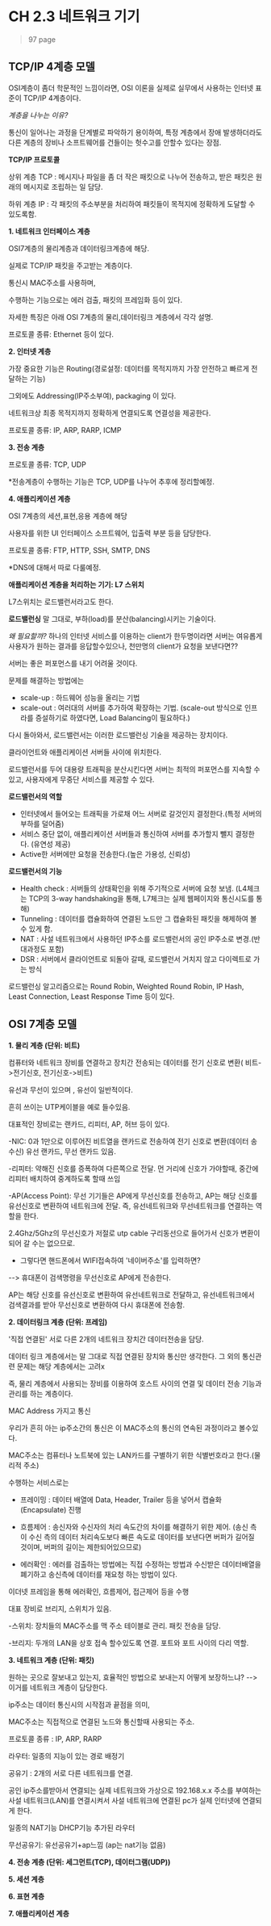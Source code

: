 # CH 2.3 네트워크 기기

> 97 page


## TCP/IP 4계층 모델
OSI계층이 좀더 학문적인 느낌이라면, OSI 이론을 실제로 실무에서 사용하는 인터넷 표준이 TCP/IP 4계층이다.

 

*계층을 나누는 이유?*

통신이 일어나는 과정을 단계별로 파악하기 용이하여, 특정 계층에서 장애 발생하더라도 다른 계층의 장비나 소프트웨어를 건들이는 헛수고를 안할수 있다는 장점.

 

**TCP/IP 프로토콜**

상위 계층 TCP : 메시지나 파일을 좀 더 작은 패킷으로 나누어 전송하고, 받은 패킷은 원래의 메시지로 조립하는 일 담당.

하위 계층 IP : 각 패킷의 주소부분을 처리하여 패킷들이 목적지에 정확하게 도달할 수 있도록함.

 

**1. 네트워크 인터페이스 계층**

OSI7계층의 물리계층과 데이터링크계층에 해당.

실제로 TCP/IP 패킷을 주고받는 계층이다. 

 

통신시 MAC주소를 사용하며,

수행하는 기능으로는 에러 검출, 패킷의 프레임화 등이 있다.

자세한 특징은 아래 OSI 7계층의 물리,데이터링크 계층에서 각각 설명.

 

프로토콜 종류: Ethernet 등이 있다.

 

**2. 인터넷 계층** 

가장 중요한 기능은 Routing(경로설정: 데이터를 목적지까지 가장 안전하고 빠르게 전달하는 기능)

그외에도 Addressing(IP주소부여), packaging 이 있다.

 

네트워크상 최종 목적지까지 정확하게 연결되도록 연결성을 제공한다.

 

프로토콜 종류: IP, ARP, RARP, ICMP

 

**3. 전송 계층** 

프로토콜 종류: TCP, UDP

 

*전송계층이 수행하는 기능은 TCP, UDP를 나누어 추후에 정리할예정.

 

**4. 애플리케이션 계층** 

OSI 7계층의 세션,표현,응용 계층에 해당

사용자를 위한 UI 인터페이스 소프트웨어, 입출력 부분 등을 담당한다.

 

프로토콜 종류: FTP, HTTP, SSH, SMTP, DNS 

 

*DNS에 대해서 따로 다룰예정.


**애플리케이션 계층을 처리하는 기기: L7 스위치** 


L7스위치는 로드밸런서라고도 한다.


**로드밸런싱** 
말 그대로, 부하(load)를 분산(balancing)시키는 기술이다.

*왜 필요할까?* 
하나의 인터넷 서비스를 이용하는 client가 한두명이라면 서버는 여유롭게 사용자가 원하는 결과를 응답할수있으나, 천만명의 client가 요청을 보낸다면??

서버는 좋은 퍼포먼스를 내기 어려울 것이다.

문제를 해결하는 방법에는
  - scale-up  : 하드웨어 성능을 올리는 기법
  - scale-out : 여러대의 서버를 추가하여 확장하는 기법. 
    (scale-out 방식으로 인프라를 증설하기로 하였다면, Load Balancing이 필요하다.)


다시 돌아와서, 로드밸런서는 이러한 로드밸런싱 기술을 제공하는 장치이다.
 
클라이언트와 애플리케이션 서버들 사이에 위치한다.

로드밸런서를 두어 대용량 트래픽을 분산시킨다면 서버는 최적의 퍼포먼스를 지속할 수 있고, 사용자에게 무중단 서비스를 제공할 수 있다.

**로드밸런서의 역할** 
 - 인터넷에서 들어오는 트래픽을 가로채 어느 서버로 갈것인지 결정한다.(특정 서버의 부하를 덜어줌)
 - 서비스 중단 없이, 애플리케이션 서버들과 통신하여 서버를 추가할지 뺄지 결정한다. (유연성 제공)
 - Active한 서버에만 요청을 전송한다.(높은 가용성, 신뢰성)


**로드밸런서의 기능** 
 - Health check : 서버들의 상태확인을 위해 주기적으로 서버에 요청 보냄. (L4체크는 TCP의 3-way handshaking을 통해, L7체크는 실제 웹페이지와 통신시도를 통해)
 - Tunneling : 데이터를 캡슐화하여 연결된 노드만 그 캡슐화된 패킷을 해제하여 볼 수 있게 함.
 - NAT : 사설 네트워크에서 사용하던 IP주소를 로드밸런서의 공인 IP주소로 변경.(반대과정도 포함)
 - DSR : 서버에서 클라이언트로 되돌아 갈때, 로드밸런서 거치지 않고 다이렉트로 가는 방식


로드밸런싱 알고리즘으로는
 Round Robin, Weighted Round Robin, IP Hash, Least Connection, Least Response Time 등이 있다.




## OSI 7계층 모델
 

**1. 물리 계층 (단위: 비트)** 

  컴퓨터와 네트워크 장비를 연결하고 장치간 전송되는 데이터를 전기 신호로 변환( 비트->전기신호, 전기신호->비트)

  유선과 무선이 있으며 , 유선이 일반적이다.

  흔히 쓰이는 UTP케이블을 예로 들수있음.

 

대표적인 장비로는 랜카드, 리피터, AP, 허브 등이 있다.

-NIC: 0과 1만으로 이루어진 비트열을 랜카드로 전송하여 전기 신호로 변환(데이터 송수신)
 유선 랜카드, 무선 랜카드 있음.

-리피터: 약해진 신호를 증폭하여 다른쪽으로 전달.
먼 거리에 신호가 가야할때, 중간에 리피터 배치하여 중계하도록 할때 쓰임

-AP(Access Point): 무선 기기들은 AP에게 무선신호를 전송하고, AP는 해당 신호를 유선신호로 변환하여 네트워크에 전달. 즉, 유선네트워크와 무선네트워크를 연결하는 역할을 한다.


2.4Ghz/5Ghz의 무선신호가 저절로 utp cable 구리동선으로 들어가서 신호가 변환이 되어 갈 수는 없으므로.


* 그렇다면 핸드폰에서 WIFI접속하여 '네이버주소'를 입력하면?

--> 휴대폰이 검색명령을 무선신호로 AP에게 전송한다.

AP는 해당 신호를 유선신호로 변환하여 유선네트워크로 전달하고, 유선네트워크에서 검색결과를 받아 무선신호로 변환하여 다시 휴대폰에 전송함.  

 

**2. 데이터링크 계층 (단위: 프레임)** 

'직접 연결된' 서로 다른 2개의 네트워크 장치간 데이터전송을 담당. 

데이터 링크 계층에서는 말 그대로 직접 연결된 장치와 통신만 생각한다. 그 외의 통신관련 문제는 해당 계층에서는 고려x

즉, 물리 계층에서 사용되는 장비를 이용하여 호스트 사이의 연결 및 데이터 전송 기능과 관리를 하는 계층이다.

 

MAC Address 가지고 통신

우리가 흔히 아는 ip주소간의 통신은 이 MAC주소의 통신의 연속된 과정이라고 볼수있다.

MAC주소는 컴퓨터나 노트북에 있는 LAN카드를 구별하기 위한 식별번호라고 한다.(물리적 주소)

 

수행하는 서비스로는

- 프레이밍 : 데이터 배열에 Data, Header, Trailer 등을 넣어서 캡슐화(Encapsulate) 진행 

- 흐름제어 : 송신자와 수신자의 처리 속도간의 차이를 해결하기 위한 제어. (송신 측이 수신 측의 데이터 처리속도보다 빠른 속도로 데이터를 보낸다면 버퍼가 길어질 것이며, 버퍼의 길이는 제한되어있으므로)

- 에러확인 : 에러를 검출하는 방법에는 직접 수정하는 방법과 수신받은 데이터배열을 폐기하고 송신측에 데이터를 재요청 하는 방법이 있다.

 

이더넷 프레임을 통해 에러확인, 흐름제어, 접근제어 등을 수행

 

대표 장비로 브리지, 스위치가 있음.

-스위치: 장치들의 MAC주소를 맥 주소 테이블로 관리. 패킷 전송을 담당.

-브리지: 두개의 LAN을 상호 접속 할수있도록 연결.
 포트와 포트 사이의 다리 역할.

 

**3. 네트워크 계층 (단위: 패킷)** 

원하는 곳으로 잘보내고 있는지, 효율적인 방법으로 보내는지 어떻게 보장하느냐? -->이거를 네트워크 계층이 담당한다.

 

ip주소는 데이터 통신시의 시작점과 끝점을 의미,

MAC주소는 직접적으로 연결된 노드와 통신할때 사용되는 주소.

 

프로토콜 종류 : IP, ARP, RARP

 

라우터: 일종의 지능이 있는 경로 배정기

공유기 : 2개의 서로 다른 네트워크를 연결.


공인 ip주소를받아서 연결되는 실제 네트워크와 가상으로 192.168.x.x 주소를 부여하는 사설 네트워크(LAN)를 연결시켜서 사설 네트워크에 연결된 pc가 실제 인터넷에 연결되게 한다.

일종의 NAT기능 DHCP기능 추가된 라우터

무선공유기: 유선공유기+ap느낌 (ap는 nat기능 없음)



**4. 전송 계층 (단위: 세그먼트(TCP), 데이터그램(UDP))** 

**5. 세션 계층** 

**6. 표현 계층** 

**7. 애플리케이션 계층** 
